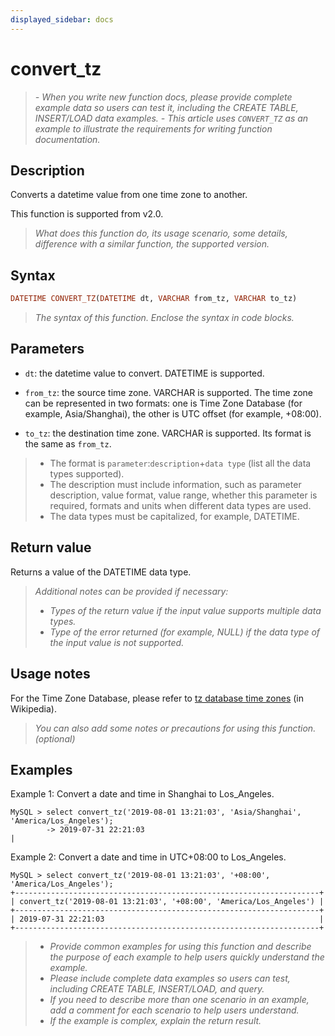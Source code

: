 ```yaml
---
displayed_sidebar: docs
---
```


# convert_tz

> *- When you write new function docs, please provide complete example data so users can test it, including the CREATE TABLE, INSERT/LOAD data examples.*
> *- This article uses `CONVERT_TZ` as an example to illustrate the requirements for writing function documentation.*

## Description

Converts a datetime value from one time zone to another.

This function is supported from v2.0.

> *What does this function do, its usage scenario, some details, difference with a similar function, the supported version.*

## Syntax

```Haskell
DATETIME CONVERT_TZ(DATETIME dt, VARCHAR from_tz, VARCHAR to_tz)
```

> *The syntax of this function. Enclose the syntax in code blocks.*

## Parameters

- `dt`: the datetime value to convert. DATETIME is supported.

- `from_tz`: the source time zone. VARCHAR is supported. The time zone can be represented in two  formats: one is Time Zone Database (for example, Asia/Shanghai), the other is UTC offset (for example, +08:00).

- `to_tz`: the destination time zone. VARCHAR is supported. Its format is the same as `from_tz`.

> - The format is `parameter`:`description`+`data type` (list all the data types supported).
> - The description must include information, such as parameter description, value format, value range, whether this parameter is required, formats and units when different data types are used.
> - The data types must be capitalized, for example, DATETIME.

## Return value

Returns a value of the DATETIME data type.

> *Additional notes can be provided if necessary:*
>
> - *Types of the return value if the input value supports multiple data types.*
> - *Type of the error returned (for example, NULL) if the data type of the input value is not supported.*

## Usage notes

For the Time Zone Database, please refer to [tz database time zones](https://en.wikipedia.org/wiki/List_of_tz_database_time_zones) (in Wikipedia).

> *You can also add some notes or precautions for using this function. (optional)*

## Examples

Example 1: Convert a date and time in Shanghai to Los_Angeles.

```plaintext
MySQL > select convert_tz('2019-08-01 13:21:03', 'Asia/Shanghai', 'America/Los_Angeles');
        -> 2019-07-31 22:21:03                                                       |
```

Example 2: Convert a date and time in UTC+08:00 to Los_Angeles.

```plaintext
MySQL > select convert_tz('2019-08-01 13:21:03', '+08:00', 'America/Los_Angeles');
+--------------------------------------------------------------------+
| convert_tz('2019-08-01 13:21:03', '+08:00', 'America/Los_Angeles') |
+--------------------------------------------------------------------+
| 2019-07-31 22:21:03                                                |
+--------------------------------------------------------------------+
```

> - *Provide common examples for using this function and describe the purpose of each example to help users quickly understand the example.*
> - *Please include complete data examples so users can test, including CREATE TABLE, INSERT/LOAD, and query.*
> - *If you need to describe more than one scenario in an example, add a comment for each scenario to help users understand.*
> - *If the example is complex, explain the return result.*
